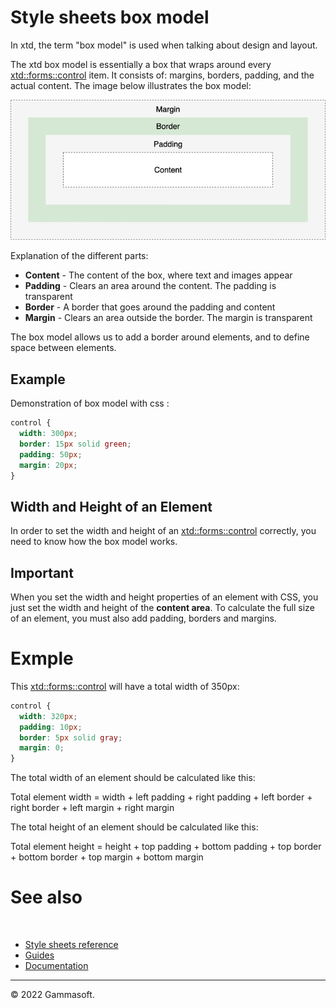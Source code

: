 # Style sheets box model

In xtd, the term "box model" is used when talking about design and layout.

The xtd box model is essentially a box that wraps around every [xtd::forms::control](https://codedocs.xyz/gammasoft71/xtd/classxtd_1_1forms_1_1control.html) item.
It consists of: margins, borders, padding, and the actual content. The image below illustrates the box model:

![box_model](pictures/box_model.png)

Explanation of the different parts:

* **Content** - The content of the box, where text and images appear
* **Padding** - Clears an area around the content. The padding is transparent
* **Border** - A border that goes around the padding and content
* **Margin** - Clears an area outside the border. The margin is transparent

The box model allows us to add a border around elements, and to define space between elements. 

## Example

Demonstration of box model with css :

```css
control {
  width: 300px;
  border: 15px solid green;
  padding: 50px;
  margin: 20px;
}
```

## Width and Height of an Element

In order to set the width and height of an [xtd::forms::control](https://codedocs.xyz/gammasoft71/xtd/classxtd_1_1forms_1_1control.html) correctly, you need to know how the box model works.

## Important

When you set the width and height properties of an element with CSS, you just set the width and height of the **content area**. 
To calculate the full size of an element, you must also add padding, borders and margins.

# Exmple

This [xtd::forms::control](https://codedocs.xyz/gammasoft71/xtd/classxtd_1_1forms_1_1control.html) will have a total width of 350px: 

```css
control {
  width: 320px;
  padding: 10px;
  border: 5px solid gray;
  margin: 0; 
}
```

The total width of an element should be calculated like this:

Total element width = width + left padding + right padding + left border + right border + left margin + right margin

The total height of an element should be calculated like this:

Total element height = height + top padding + bottom padding + top border + bottom border + top margin + bottom margin

# See also
​
* [Style sheets reference](guide_style_sheets_reference.md)
* [Guides](guides.md)
* [Documentation](documentation.md)

______________________________________________________________________________________________

© 2022 Gammasoft.
